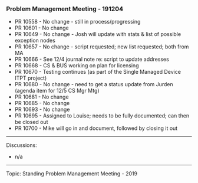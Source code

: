 
### Problem Management Meeting - 191204

* PR 10558 - No change - still in process/progressing
* PR 10601 - No change
* PR 10649 - No change - Josh will update with stats & list of possible exception nodes
* PR 10657 - No change - script requested; new list requested; both from MA
* PR 10666 - See 12/4 journal note re: script to update addresses
* PR 10668 - CS & BUS working on plan for licensing
* PR 10670 - Testing continues (as part of the Single Managed Device ITPT project)
* PR 10680 - No change - need to get a status update from Jurden (agenda item for 12/5 CS Mgr Mtg)
* PR 10681 - No change
* PR 10685 - No change
* PR 10693 - No change
* PR 10695 - Assigned to Louise; needs to be fully documented; can then be closed out
* PR 10700 - Mike will go in and document, followed by closing it out


---- 
Discussions:

- n/a

---- 
Topic: Standing Problem Management Meeting - 2019

